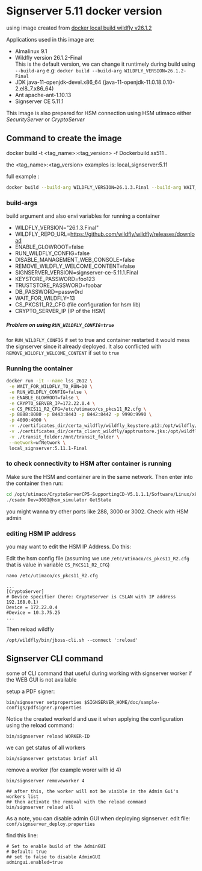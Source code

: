 # Signserver 5.11 docker version

using image created from [docker local build wildfly v26.1.2](https://github.com/suryogumilar/wildfly_docker/tree/wildfly_26_1_2) 

Applications used in this image are:
 - Almalinux 9.1
 - Wildfly version 26.1.2-Final   
   This is the default version, we can change it runtimely during build using 
   `--build-arg` e.g: `docker build --build-arg WILDFLY_VERSION=26.1.2-Final`
 - JDK java-11-openjdk-devel.x86_64 (java-11-openjdk-11.0.18.0.10-2.el8_7.x86_64)
 - Ant apache-ant-1.10.13
 - Signserver CE 5.11.1

This image is also prepared for HSM connection using HSM utimaco either *SecurityServer* or *CryptoServer*

## Command to create the image

docker build -t <tag_name>:<tag_version> -f Dockerbuild.ss511 .

the <tag_name>:<tag_version> examples is: local_signserver:5.11

full example : 

```sh
docker build --build-arg WILDFLY_VERSION=26.1.3.Final --build-arg WAIT_FOR_WILDFLY=10 --build-arg DISABLE_MANAGEMENT_WEB_CONSOLE=true --build-arg REMOVE_WILDFLY_WELCOME_CONTENT=true -t local_signserver:5.11.1-Final -f Dockerbuild.ss511 .

```

### build-args

build argument and also envi variables for running a container

 - WILDFLY_VERSION="26.1.3.Final"
 - WILDFLY_REPO_URL=https://github.com/wildfly/wildfly/releases/download
 - ENABLE_GLOWROOT=false
 - RUN_WILDFLY_CONFIG=false
 - DISABLE_MANAGEMENT_WEB_CONSOLE=false
 - REMOVE_WILDFLY_WELCOME_CONTENT=false
 - SIGNSERVER_VERSION=signserver-ce-5.11.1.Final
 - KEYSTORE_PASSWORD=foo123
 - TRUSTSTORE_PASSWORD=foobar
 - DB_PASSWORD=passw0rd
 - WAIT_FOR_WILDFLY=13
 - CS_PKCS11_R2_CFG (file configuration for hsm lib)
 - CRYPTO_SERVER_IP (IP of the HSM)

##### Problem on using `RUN_WILDFLY_CONFIG=true`

for `RUN_WILDFLY_CONFIG` if set to true and container restarted it would mess the signserver since it already deployed. It also conflicted with `REMOVE_WILDFLY_WELCOME_CONTENT` if set to `true`

### Running the container


```sh
docker run -it --name lss_2612 \
 -e WAIT_FOR_WILDFLY_TO_RUN=10 \
 -e RUN_WILDFLY_CONFIG=false \
 -e ENABLE_GLOWROOT=false \
 -e CRYPTO_SERVER_IP=172.22.0.4 \
 -e CS_PKCS11_R2_CFG=/etc/utimaco/cs_pkcs11_R2.cfg \
 -p 8888:8080 -p 8443:8443 -p 8442:8442 -p 9990:9990 \
 -p 4000:4000 \
 -v ./certificates_dir/certa_wildfly/wildfly_keystore.p12:/opt/wildfly/standalone/configuration/keystore/wildfly_keystore.p12:ro \
 -v ./certificates_dir/certa_client_wildfly/apptrustore.jks:/opt/wildfly/standalone/configuration/keystore/truststore.jks \
 -v ./transit_folder:/mnt/transit_folder \
 --network=wfNetwork \
 local_signserver:5.11.1-Final
```

### to check connectivity to HSM after container is running

Make sure the HSM and container are in the same network.
Then enter into the container then run:

```sh
cd /opt/utimaco/CryptoServerCP5-SupportingCD-V5.1.1.1/Software/Linux/x86-64/Administration/
./csadm Dev=3001@hsm_simulator GetState
```
you might wanna try other ports like 288, 3000 or 3002. Check with HSM admin

### editing HSM IP address 

you may want to edit the HSM IP Address. Do this:

Edit the hsm config file (assuming we use `/etc/utimaco/cs_pkcs11_R2.cfg`
 that is value in variable `CS_PKCS11_R2_CFG`)

`nano /etc/utimaco/cs_pkcs11_R2.cfg`

```
...
[CryptoServer]
# Device specifier (here: CryptoServer is CSLAN with IP address 192.168.0.1)
Device = 172.22.0.4
#Device = 10.3.75.25
...
```

Then reload wildfly

`/opt/wildfly/bin/jboss-cli.sh --connect ':reload'`


## Signserver CLI command

some of CLI command that useful during working with signserver worker if the 
WEB GUI is not available

setup a PDF signer:

`bin/signserver setproperties $SIGNSERVER_HOME/doc/sample-configs/pdfsigner.properties`

Notice the created workerId and use it when applying the configuration 
using the reload command:

`bin/signserver reload WORKER-ID`


we can get status of all workers

`bin/signserver getstatus brief all`


remove a worker (for example worer with id 4)

```
bin/signserver removeworker 4

## after this, the worker will not be visible in the Admin Gui's workers list
## then activate the removal with the reload command
bin/signserver reload all
```




As a note, you can disable admin GUI when deploying signserver. 
edit file: `conf/signserver_deploy.properties`

find this line:

```
# Set to enable build of the AdminGUI
# Default: true
## set to false to disable AdminGUI
admingui.enabled=true

``` 
